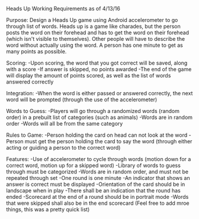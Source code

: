 Heads Up
Working Requirements as of 4/13/16

Purpose: Design a Heads Up game using Android accelerometer to go through list of words. Heads up is a game
		 like charades, but the person posts the word on their forehead and has to get the word on their forehead
		 (which isn't visible to themselves). Other people will have to describe the word without actually using
		 the word. A person has one minute to get as many points as possible.

Scoring:
	-Upon scoring, the word that you got correct will be saved, along with a score
	-If answer is skipped, no points awarded
	-The end of the game will display the amount of points scored, as well as the list of
	 words answered correctly
	 
Integration:
	-When the word is either passed or answered correctly, the next word will be prompted (through the use of the accelerometer)

Words to Guess:
	-Players will go through a randomized words (random order) in a prebuilt list of categories (such as animals)
	-Words are in random order
	-Words will all be from the same category

Rules to Game:
	-Person holding the card on head can not look at the word
	-Person must get the person holding the card to say the word (through either acting or guiding a person to the correct word)
	
Features:
	-Use of accelerometer to cycle through words (motion down for a correct word, motion up for a skipped word)
	-Library of words to guess through must be categorized
	-Words are in random order, and must not be repeated through set
	-One round is one minute
	-An indicator that shows an answer is correct must be displayed
	-Orientation of the card should be in landscape when in play
	-There shall be an indication that the round has ended
	-Scorecard at the end of a round should be in portrait mode
	-Words that were skipped shall also be in the end scorecard
	(Feel free to add mroe things, this was a pretty quick list)